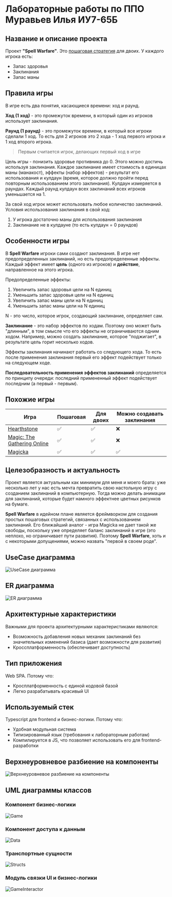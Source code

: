 # Лабораторные работы по ППО Муравьев Илья ИУ7-65Б

## Название и описание проекта
Проект **"Spell Warfare"**. Это [пошаговая стратегия](https://ru.wikipedia.org/wiki/%D0%9F%D0%BE%D1%88%D0%B0%D0%B3%D0%BE%D0%B2%D0%B0%D1%8F_%D1%81%D1%82%D1%80%D0%B0%D1%82%D0%B5%D0%B3%D0%B8%D1%8F)
для двоих. У каждого игрока есть:
- Запас здоровья
- Заклинания
- Запас маны

## Правила игры
В игре есть два понятия, касающиеся времени: ход и раунд.

**Ход (1 ход)** - это промежуток времени, в который один из игроков использует заклинания.

**Раунд (1 раунд)** - это промежуток времени, в который все игроки сделали 1 ход.
То есть для 2 игроков это 2 хода - 1 ход первого игрока и 1 ход второго игрока.

> Первым считается игрок, делающих первый ход в игре

Цель игры - понизить здоровье противника до 0. Этого можно достичь используя заклинания.
Каждое заклинание имеет стоимость в единицах маны (манакост), эффекты (набор эффектов) - результат его использования
и кулдаун (время, которое должно пройти перед повторным использованием этого заклинания). Кулдаун измеряется в раундах.
Каждый раунд кулдаун всех заклинаний всех игроков уменьшается на 1.

За свой ход игрок может использовать любое количество заклинаний. Условия использования заклинания в свой ход:
1. У игрока достаточно маны для использования заклинания
2. Заклинание не в кулдауне (то есть кулдаун = 0 раундов)

## Особенности игры
В **Spell Warfare** игроки сами создают заклинания.
В игре нет предопределенных заклинаний, но есть предопределенные эффекты.
Каждый эффект имеет **цель** (одного из игроков) и **действие**, направленное на этого игрока.

Предопределенные эффекты:
1. Увеличить запас здоровья цели на N единиц
2. Уменьшить запас здоровья цели на N единиц 
3. Увеличить запас маны цели на N единиц 
4. Уменьшить запас маны цели на N единиц

N - это число, которое игрок, создающий заклинание, определяет сам.

**Заклинание** - это набор эффектов по ходам.
Поэтому оно может быть "длинным", в том смысле что его эффекты не ограничиваются одним ходом.
Например, можно создать заклинание, которое "поджигает", в результате цель горит несколько ходов.

Эффекты заклинания начинают работать со следующего хода.
То есть после применения заклинания первый его эффект подействует только на следующем ходе.

**Последовательность применения эффектов заклинаний** определяется по принципу очереди: последний примененный эффект подействует последним (а первый - первым). 

## Похожие игры

| Игра                                                             | Пошаговая | Для двоих | Можно создавать заклинания |
|------------------------------------------------------------------|-----------|-----------|----------------------------|
| [Hearthstone](https://playhearthstone.com)                       | ✅         | ✅         | ❌                          |
| [Magic: The Gathering Online](https://magic.wizards.com/en/mtgo) | ✅         | ✅         | ❌                          |
| [Magicka](https://store.steampowered.com/app/42910/Magicka/)     | ✅         | ✅         | ✅                          |


## Целезобразность и актуальность
Проект является актуальным как минимум для меня и моего брата:
уже несколько лет у нас есть мечта превратить свою настольную игру с созданием заклинаний в компьютерную.
Тогда можно делать анимации для заклинаний, которые будет намного эффектнее цветных рисунков на бумаге.

**Spell Warfare** в идейном плане является фреймворком для создания простых пошаговых стратегий,
связанных с использованием заклинаний. Его ближайший аналог - игра Magicka не дает такой же свободы,
поскольку уже определяет баланс заклинаний в игре (это неплохо, но ограничивает пути развития). Поэтому **Spell Warfare**,
хоть и с некоторыми допущениями, можно назвать "первой в своем роде". 


## UseCase диаграмма
![UseCase диаграмма](./docs/UseCase.svg)

## ER диаграмма
![ER диаграмма](./docs/ER.svg)

## Архитектурные характеристики
Важными для проекта архитектурными характеристиками являются:
- Возможность добавления новых механик заклинаний без значительных изменений базиса (дает возможности для развития)
- Кроссплатформенность (обеспечивает доступность)

## Тип приложения
Web SPA. Потому что:
- Кросплатформенность с единой кодовой базой
- Легко разрабатывать красивый UI

## Используемый стек
Typescript для frontend и бизнес-логики. Потому что:
- Удобная модульная система
- Типизированный язык (требования к лабораторным работам)
- Компилируется в JS, что позволяет использовать его для frontend-разработки

## Верхнеуровневое разбиение на компоненты
![Верхнеуровневое разбиение на компоненты](./docs/ComponentHighLevel.svg)

## UML диаграммы классов

### Компонент бизнес-логики
![Game](./docs/Game.svg)

### Компонент доступа к данным
![Data](./docs/Data.svg)

### Транспортные сущности
![Structs](./docs/Structs.svg)

### Модуль связки UI и бизнес-логики
![GameInteractor](./docs/GameInteractor.svg)

